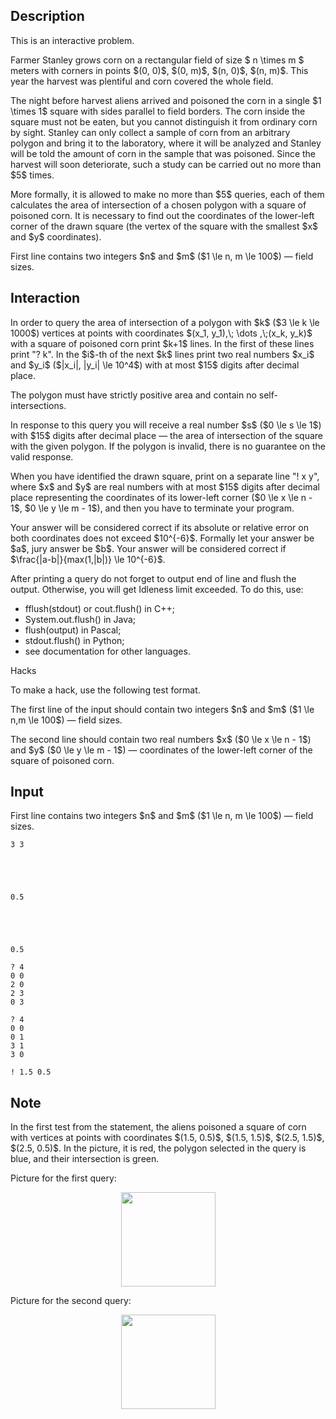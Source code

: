 ## Description

<div><p><span class="tex-font-style-it">This is an interactive problem.</span></p><p>Farmer Stanley grows corn on a rectangular field of size $ n \times m $ meters with corners in points $(0, 0)$, $(0, m)$, $(n, 0)$, $(n, m)$. This year the harvest was plentiful and corn covered the whole field.</p><p>The night before harvest aliens arrived and poisoned the corn in a single $1 \times 1$ square with sides parallel to field borders. The corn inside the square must not be eaten, but you cannot distinguish it from ordinary corn by sight. Stanley can only collect a sample of corn from an arbitrary polygon and bring it to the laboratory, where it will be analyzed and Stanley will be told the amount of corn in the sample that was poisoned. Since the harvest will soon deteriorate, such a study can be carried out no more than $5$ times.</p><p>More formally, it is allowed to make no more than $5$ queries, each of them calculates the area of intersection of a chosen polygon with a square of poisoned corn. It is necessary to find out the coordinates of the lower-left corner of the drawn square (the vertex of the square with the smallest $x$ and $y$ coordinates).</p></div><div class="input-specification"><p>First line contains two integers $n$ and $m$ ($1 \le n, m \le 100$)&nbsp;— field sizes.</p></div><div><h2>Interaction</h2><p>In order to query the area of intersection of a polygon with $k$ ($3 \le k \le 1000$) vertices at points with coordinates $(x_1, y_1),\; \dots ,\;(x_k, y_k)$ with a square of poisoned corn print $k+1$ lines. In the first of these lines print "<span class="tex-font-style-tt">? k</span>". In the $i$-th of the next $k$ lines print two real numbers $x_i$ and $y_i$ ($|x_i|, |y_i| \le 10^4$) with at most $15$ digits after decimal place.</p><p>The polygon must have <span class="tex-font-style-bf">strictly positive area</span> and contain <span class="tex-font-style-bf">no self-intersections</span>.</p><p>In response to this query you will receive a real number $s$ ($0 \le s \le 1$) with $15$ digits after decimal place&nbsp;— the area of intersection of the square with the given polygon. If the polygon is invalid, there is no guarantee on the valid response.</p><p>When you have identified the drawn square, print on a separate line "<span class="tex-font-style-tt">! x y</span>", where $x$ and $y$ are real numbers with at most $15$ digits after decimal place representing the coordinates of its lower-left corner ($0 \le x \le n - 1$, $0 \le y \le m - 1$), and then you have to terminate your program.</p><p>Your answer will be considered correct if its absolute or relative error on both coordinates does not exceed $10^{-6}$. Formally let your answer be $a$, jury answer be $b$. Your answer will be considered correct if $\frac{|a-b|}{max(1,|b|)} \le 10^{-6}$.</p><p>After printing a query do not forget to output end of line and flush the output. Otherwise, you will get <span class="tex-font-style-tt">Idleness limit exceeded</span>. To do this, use: </p><ul> <li> <span class="tex-font-style-tt">fflush(stdout)</span> or <span class="tex-font-style-tt">cout.flush()</span> in C++; </li><li> <span class="tex-font-style-tt">System.out.flush()</span> in Java; </li><li> <span class="tex-font-style-tt">flush(output)</span> in Pascal; </li><li> <span class="tex-font-style-tt">stdout.flush()</span> in Python; </li><li> see documentation for other languages. </li></ul><p><span class="tex-font-style-bf">Hacks</span></p><p>To make a hack, use the following test format.</p><p>The first line of the input should contain two integers $n$ and $m$ ($1 \le n,m \le 100$)&nbsp;— field sizes.</p><p>The second line should contain two real numbers $x$ ($0 \le x \le n - 1$) and $y$ ($0 \le y \le m - 1$)&nbsp;— coordinates of the lower-left corner of the square of poisoned corn.</p></div>

## Input

<p>First line contains two integers $n$ and $m$ ($1 \le n, m \le 100$)&nbsp;— field sizes.</p>





```input1
3 3





0.5





0.5
```




```output1
? 4
0 0
2 0
2 3
0 3

? 4
0 0
0 1
3 1
3 0

! 1.5 0.5
```



## Note

<p>In the first test from the statement, the aliens poisoned a square of corn with vertices at points with coordinates $(1.5, 0.5)$, $(1.5, 1.5)$, $(2.5, 1.5)$, $(2.5, 0.5)$. In the picture, it is red, the polygon selected in the query is blue, and their intersection is green.</p><p>Picture for the first query:</p><center> <img class="tex-graphics" height="151px" src="file://t0mHzjVT.png" style="max-width: 100.0%;max-height: 100.0%;"> </center><p>Picture for the second query:</p><center> <img class="tex-graphics" height="151px" src="file://mMBNhKmM.png" style="max-width: 100.0%;max-height: 100.0%;"> </center>
